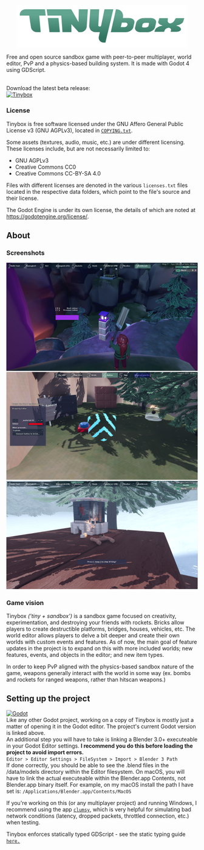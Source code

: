 <br>
<p align="center"><img src=title.png width="450px"></p>
Free and open source sandbox game with peer-to-peer multiplayer, world editor, PvP and a physics-based building system. It is made with Godot 4 using GDScript.<br><br>

Download the latest beta release:<br>
[![Tinybox](https://img.shields.io/badge/Get%20latest-beta%20version-teal?style=plastic)](https://github.com/caelan-douglas/tinybox/releases/latest)<br>
### License

Tinybox is free software licensed under the GNU Affero General Public License v3 (GNU AGPLv3), located in [`COPYING.txt`](COPYING.txt).

Some assets (textures, audio, music, etc.) are under different licensing. These licenses include, but are not necessarily limited to:

- GNU AGPLv3
- Creative Commons CC0
- Creative Commons CC-BY-SA 4.0

Files with different licenses are denoted in the various `licenses.txt` files located in the respective data folders, which point to the file's source and their license.

The Godot Engine is under its own license, the details of which are noted at https://godotengine.org/license/.

## About

### Screenshots
<img src=.export_exclude/screenshot_1.png width="600px">
<img src=.export_exclude/screenshot_2.png width="600px">
<img src=.export_exclude/screenshot_3.png width="600px">

### Game vision
Tinybox *('tiny + sandbox')* is a sandbox game focused on creativity, experimentation, and destroying your friends with rockets. Bricks allow players to create destructible platforms, bridges, houses, vehicles, etc. The world editor allows players to delve a bit deeper and create their own worlds with custom events and features. As of now, the main goal of feature updates in the project is to expand on this with more included worlds; new features, events, and objects in the editor; and new item types.

In order to keep PvP aligned with the physics-based sandbox nature of the game, weapons generally interact with the world in some way (ex. bombs and rockets for ranged weapons, rather than hitscan weapons.)

## Setting up the project
[![Godot](https://img.shields.io/badge/Project%20Godot%20version:-4.2.2-purple?logo=godotengine&logoColor=white&style=plastic)](https://godotengine.org/)<br>
Like any other Godot project, working on a copy of Tinybox is mostly just a matter of opening it in the Godot editor. The project's current Godot version is linked above.<br>
An additional step you will have to take is linking a Blender 3.0+ executeable in your Godot Editor settings. **I recommend you do this before loading the project to avoid import errors.**<br>
`Editor > Editor Settings > FileSystem > Import > Blender 3 Path`<br>
If done correctly, you should be able to see the .blend files in the /data/models directory within the Editor filesystem. On macOS, you will have to link the actual executeable within the Blender.app Contents, not Blender.app binary itself. For example, on my macOS install the path I have set is:
`/Applications/Blender.app/Contents/MacOS`

If you're working on this (or any multiplayer project) and running Windows, I recommend using the app [`clumsy`](https://github.com/jagt/clumsy), which is very helpful for simulating bad network conditions (latency, dropped packets, throttled connection, etc.) when testing.

Tinybox enforces statically typed GDScript - see the static typing guide [`here.`](https://docs.godotengine.org/en/stable/tutorials/scripting/gdscript/static_typing.html)
